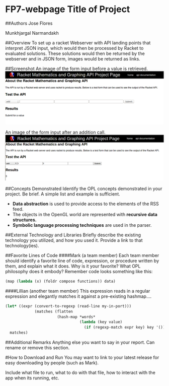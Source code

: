 # FP7-webpage Title of Project

##Authors
Jose Flores

Munkhjargal Narmandakh

##Overview
To set up a racket Webserver with API landing points that interpret JSON input, which would then be processed by Racket to evaluated solutions. These solutions would then be returned by the webserver and in JSON form, images would be returned as links.

##Screenshot
An image of the form input before a value is retrieved.
![screenshot showing env diagram](img/before.png)

An image of the form input after an addition call.
![screenshot showing env diagram](img/after.png)

##Concepts Demonstrated
Identify the OPL concepts demonstrated in your project. Be brief. A simple list and example is sufficient.
* **Data abstraction** is used to provide access to the elements of the RSS feed.
* The objects in the OpenGL world are represented with **recursive data structures.**
* **Symbolic language processing techniques** are used in the parser.

##External Technology and Libraries
Briefly describe the existing technology you utilized, and how you used it. Provide a link to that technology(ies).

##Favorite Lines of Code
####Mark (a team member)
Each team member should identify a favorite line of code, expression, or procedure written by them, and explain what it does. Why is it your favorite? What OPL philosophy does it embody?
Remember code looks something like this:
```scheme
(map (lambda (x) (foldr compose functions)) data)
```
####Lillian (another team member)
This expression reads in a regular expression and elegantly matches it against a pre-existing hashmap....
```scheme
(let* ((expr (convert-to-regexp (read-line my-in-port)))
             (matches (flatten
                       (hash-map *words*
                                 (lambda (key value)
                                   (if (regexp-match expr key) key '()))))))
  matches)
```

##Additional Remarks
Anything else you want to say in your report. Can rename or remove this section.

#How to Download and Run
You may want to link to your latest release for easy downloading by people (such as Mark).

Include what file to run, what to do with that file, how to interact with the app when its running, etc.
